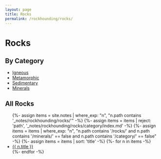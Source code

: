 ```yaml
---
layout: page
title: Rocks
permalink: /rockhounding/rocks/
---
```


<h1>Rocks</h1>

<h2>By Category</h2>
<ul>
  <li><a class="internal-link" href="{{ '/rockhounding/rocks/category/igneous/' | relative_url }}">Igneous</a></li>
  <li><a class="internal-link" href="{{ '/rockhounding/rocks/category/metamorphic/' | relative_url }}">Metamorphic</a></li>
  <li><a class="internal-link" href="{{ '/rockhounding/rocks/category/sedimentary/' | relative_url }}">Sedimentary</a></li>
  <li><a class="internal-link" href="{{ '/rockhounding/rocks/minerals/' | relative_url }}">Minerals</a></li>
  
</ul>

<h2>All Rocks</h2>
<ul>
  {%- assign items = site.notes | where_exp: "n", "n.path contains '_notes/rockhounding/rocks/'" -%}
  {%- assign items = items | reject: 'path', '_notes/rockhounding/rocks/category/index.md' -%}
  {%- assign items = items | where_exp: "n", "n.path contains '/rocks/' and n.path contains '/minerals/' == false and n.path contains '/category/' == false" -%}
  {%- assign items = items | sort: 'title' -%}
  {%- for n in items -%}
    <li><a class="internal-link" href="{{ n.url | relative_url }}">{{ n.title }}</a></li>
  {%- endfor -%}
</ul>

